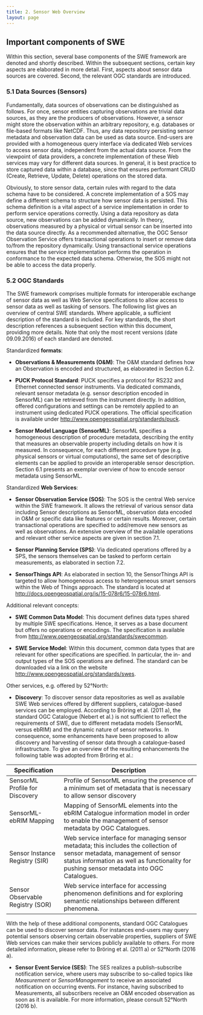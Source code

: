 ```yaml
---
title: 2. Sensor Web Overview
layout: page
---
```


## Important components of SWE

Within this section, several base components of the SWE framework are denoted
and shortly described. Within the subsequent sections, certain key aspects are
elaborated in more detail. First, aspects about sensor data sources are covered.
Second, the relevant OGC standards are introduced.

### 5.1 Data Sources (Sensors)

Fundamentally, data sources of observations can be distinguished as follows. For
once, sensor entities capturing observations are trivial data sources, as they
are the producers of observations. However, a sensor might store the observation
within an arbitrary repository, e.g. databases or file-based formats like
NetCDF. Thus, any data repository persisting sensor metadata and observation
data can be used as data source. End-users are provided with a homogeneous query
interface via dedicated Web services to access sensor data, independent from the
actual data source. From the viewpoint of data providers, a concrete
implementation of these Web services may vary for different data sources. In
general, it is best practice to store captured data within a database, since
that ensures performant CRUD (Create, Retrieve, Update, Delete) operations on
the stored data.

Obviously, to store sensor data, certain rules with regard to the data schema
have to be considered. A concrete implementation of a SOS may define a different
schema to structure how sensor data is persisted. This schema definition is a
vital aspect of a service implementation in order to perform service operations
correctly. Using a data repository as data source, new observations can be added
dynamically. In theory, observations measured by a physical or virtual sensor
can be inserted into the data source directly. As a recommended alternative, the
OGC Sensor Observation Service offers transactional operations to insert or
remove data to/from the repository dynamically. Using transactional service
operations ensures that the service implementation performs the operation in
conformance to the expected data schema. Otherwise, the SOS might not be able to
access the data properly.

### 5.2 OGC Standards

The SWE framework comprises multiple formats for interoperable exchange of
sensor data as well as Web Service specifications to allow access to sensor data
as well as tasking of sensors. The following list gives an overview of central
SWE standards. Where applicable, a sufficient description of the standard is
included. For key standards, the short description references a subsequent
section within this document, providing more details. Note that only the most
recent versions (date 09.09.2016) of each standard are denoted.

Standardized **formats**:

* **Observations & Measurements (O&M)**: The O&M standard defines how an
Observation is encoded and structured, as elaborated in Section 6.2.

* **PUCK Protocol Standard**: PUCK specifies a protocol for RS232 and Ethernet
connected sensor instruments. Via dedicated commands, relevant sensor metadata
(e.g. sensor description encoded in SensorML) can be retrieved from the
instrument directly. In addition, offered configurations and settings can be
remotely applied to an instrument using dedicated PUCK operations. The official
specification is available under http://www.opengeospatial.org/standards/puck.

* **Sensor Model Language (SensorML)**: SensorML specifies a homogeneous
description of procedure metadata, describing the entity that measures an
observable property including details on how it is measured. In consequence, for
each different procedure type (e.g. physical sensors or virtual computations),
the same set of descriptive elements can be applied to provide an interoperable
sensor description. Section 6.1 presents an exemplar overview of how to encode
sensor metadata using SensorML.

Standardized **Web Services**:

* **Sensor Observation Service (SOS)**: The SOS is the central Web service within
the SWE framework. It allows the retrieval of various sensor data including
Sensor descriptions as SensorML, observation data encoded in O&M or specific
data like features or certain results. Moreover, certain transactional
operations are specified to add/remove new sensors as well as observations. An
extensive overview of the available operations and relevant other service
aspects are given in section 7.1.

* **Sensor Planning Service (SPS)**: Via dedicated operations offered by a SPS,
the sensors themselves can be tasked to perform certain measurements, as
elaborated in section 7.2.

* **SensorThings API**: As elaborated in section 10, the SensorThings API is
targeted to allow homogeneous access to heterogeneous smart sensors within the
Web of Things approach. The standard is located at
http://docs.opengeospatial.org/is/15-078r6/15-078r6.html.

Additional relevant concepts:

* **SWE Common Data Model**: This document defines data types shared by multiple
SWE specifications. Hence, it serves as a base document but offers no operations
or encodings. The specification is available from
http://www.opengeospatial.org/standards/swecommon.

* **SWE Service Model**: Within this document, common data types that are relevant
for other specifications are specified. In particular, the in- and output types
of the SOS operations are defined. The standard can be downloaded via a link on
the website http://www.opengeospatial.org/standards/swes.

Other services, e.g. offered by 52°North:

* **Discovery**: To discover sensor data repositories as well as available SWE
Web services offered by different suppliers, catalogue-based services can be
employed. According to Bröring et al. (2011 a), the standard OGC Catalogue
(Nebert et al.) is not sufficient to reflect the requirements of SWE, due to
different metadata models (SensorML versus ebRIM) and the dynamic nature of
sensor networks. In consequence, some enhancements have been proposed to allow
discovery and harvesting of sensor data through a catalogue-based
infrastructure. To give an overview of the resulting enhancements the following
table was adopted from Bröring et al.:

| Specification          | Description    |
| ------------- | ------------- |
| SensorML Profile for Discovery | Profile of SensorML ensuring the presence of a minimum set of metadata that is necessary to allow sensor discovery |
| SensorML-ebRIM Mapping | Mapping of SensorML elements into the ebRIM Catalogue information model in order to enable the management of sensor metadata by OGC Catalogues. |
| Sensor Instance Registry (SIR) | Web service interface for managing sensor metadata; this includes the collection of sensor metadata, management of sensor status information as well as functionality for pushing sensor metadata into OGC Catalogues. |
| Sensor Observable Registry (SOR) | Web service interface for accessing phenomenon definitions and for exploring semantic relationships between different phenomena. |

With the help of these additional components, standard OGC Catalogues can be
used to discover sensor data. For instances end-users may query potential
sensors observing certain observable properties, suppliers of SWE Web services
can make their services publicly available to others. For more detailed
information, please refer to Bröring et al. (2011 a) or 52°North (2016 a).

* **Sensor Event Service (SES)**: The SES realizes a publish-subscribe
notification service, where users may subscribe to so-called topics like
_Measurement_ or _SensorManagement_ to receive an associated notification on
occurring events. For instance, having subscribed to Measurements, all
subscribers receive an O&M encoded observation as soon as it is available. For
more information, please consult 52°North (2016 b).
